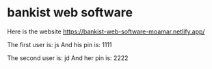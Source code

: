 # bankist web software 

Here is the website https://bankist-web-software-moamar.netlify.app/

The first user is: js
And his pin is: 1111

The second user is: jd
And her pin is: 2222